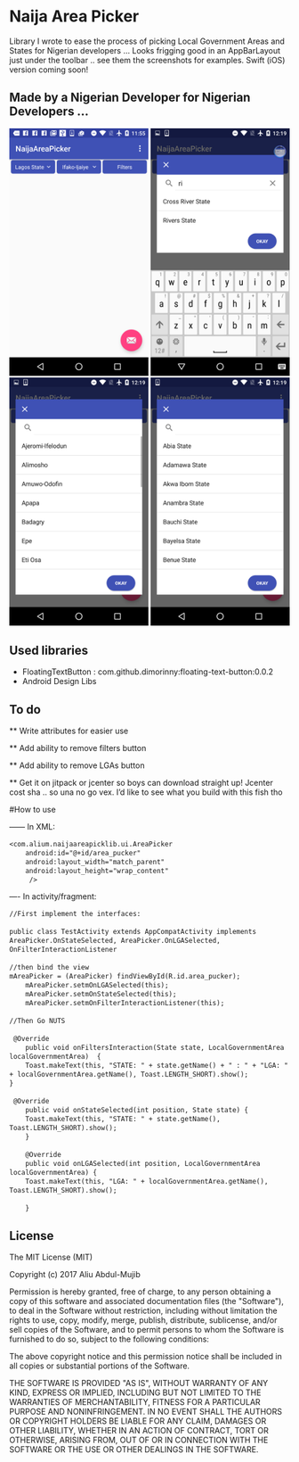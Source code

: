 # Naija Area Picker

Library I wrote to ease the process of picking Local Government Areas and States for Nigerian developers … Looks frigging good in an AppBarLayout just under the toolbar .. see them the screenshots for examples. Swift (iOS) version coming soon!

## Made by a Nigerian Developer for Nigerian Developers …

<img src="Screens/screenshot.png" width="250" />
<img src="Screens/screenshot1.png" width="250" />
<img src="Screens/screenshot2.png" width="250" />
<img src="Screens/screenshot3.png" width="250" />


## Used libraries


- FloatingTextButton : com.github.dimorinny:floating-text-button:0.0.2
- Android Design Libs


## To do

** Write attributes for easier use

** Add ability to remove filters button

** Add ability to remove LGAs button

** Get it on jitpack or jcenter so boys can download straight up! Jcenter cost sha .. so una no go vex. I’d like to see what you build with this fish tho


#How to use

—— In XML:  
	
	<com.alium.naijaareapicklib.ui.AreaPicker
        android:id="@+id/area_pucker"
        android:layout_width="match_parent"
        android:layout_height="wrap_content"
         />

—- In activity/fragment: 
	
	//First implement the interfaces: 
	
	public class TestActivity extends AppCompatActivity implements AreaPicker.OnStateSelected, AreaPicker.OnLGASelected, OnFilterInteractionListener 

	//then bind the view
	mAreaPicker = (AreaPicker) findViewById(R.id.area_pucker);
        mAreaPicker.setmOnLGASelected(this);
        mAreaPicker.setmOnStateSelected(this);
        mAreaPicker.setmOnFilterInteractionListener(this);

	//Then Go NUTS
	
	 @Override
    	public void onFiltersInteraction(State state, LocalGovernmentArea localGovernmentArea) 	{
        Toast.makeText(this, "STATE: " + state.getName() + " : " + "LGA: " + localGovernmentArea.getName(), Toast.LENGTH_SHORT).show();
   	}

   	 @Override
    	public void onStateSelected(int position, State state) {
        Toast.makeText(this, "STATE: " + state.getName(), Toast.LENGTH_SHORT).show();
    	}

    	@Override
    	public void onLGASelected(int position, LocalGovernmentArea localGovernmentArea) {
        Toast.makeText(this, "LGA: " + localGovernmentArea.getName(), Toast.LENGTH_SHORT).show();

    	}

License
----------------

The MIT License (MIT)

Copyright (c) 2017 Aliu Abdul-Mujib

Permission is hereby granted, free of charge, to any person obtaining a copy
of this software and associated documentation files (the "Software"), to deal
in the Software without restriction, including without limitation the rights
to use, copy, modify, merge, publish, distribute, sublicense, and/or sell
copies of the Software, and to permit persons to whom the Software is
furnished to do so, subject to the following conditions:

The above copyright notice and this permission notice shall be included in all
copies or substantial portions of the Software.

THE SOFTWARE IS PROVIDED "AS IS", WITHOUT WARRANTY OF ANY KIND, EXPRESS OR
IMPLIED, INCLUDING BUT NOT LIMITED TO THE WARRANTIES OF MERCHANTABILITY,
FITNESS FOR A PARTICULAR PURPOSE AND NONINFRINGEMENT. IN NO EVENT SHALL THE
AUTHORS OR COPYRIGHT HOLDERS BE LIABLE FOR ANY CLAIM, DAMAGES OR OTHER
LIABILITY, WHETHER IN AN ACTION OF CONTRACT, TORT OR OTHERWISE, ARISING FROM,
OUT OF OR IN CONNECTION WITH THE SOFTWARE OR THE USE OR OTHER DEALINGS IN THE
SOFTWARE.
